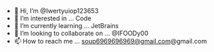 - 👋 Hi, I’m @Iwertyuiop123653
- 👀 I’m interested in ... Code
- 🌱 I’m currently learning ... JetBrains
- 💞️ I’m looking to collaborate on ... @IFOODy00
- 📫 How to reach me ...  soup6969696969@gmail.com@gmail.com

<!---
Iwertyuiop123653/Iwertyuiop123653 is a ✨ special ✨ repository because its `README.md` (this file) appears on your GitHub profile.
You can click the Preview link to take a look at your changes.
--->
